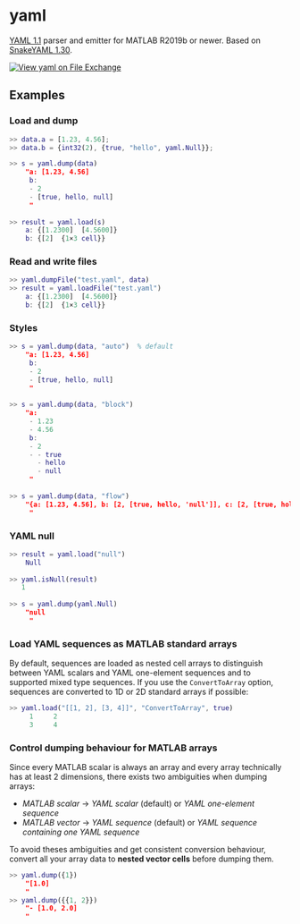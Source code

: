 # yaml
[YAML 1.1](https://yaml.org/spec/1.1/) parser and emitter for MATLAB R2019b or newer. Based on [SnakeYAML 1.30](https://bitbucket.org/snakeyaml/snakeyaml/src/master/).

[![View yaml on File Exchange](https://www.mathworks.com/matlabcentral/images/matlab-file-exchange.svg)](https://www.mathworks.com/matlabcentral/fileexchange/106765-yaml)

## Examples
### Load and dump
```Matlab
>> data.a = [1.23, 4.56];
>> data.b = {int32(2), {true, "hello", yaml.Null}};

>> s = yaml.dump(data)
    "a: [1.23, 4.56]
     b:
     - 2
     - [true, hello, null]
     "
   
>> result = yaml.load(s)
    a: {[1.2300]  [4.5600]}
    b: {[2]  {1×3 cell}}
```

### Read and write files
```Matlab
>> yaml.dumpFile("test.yaml", data)
>> result = yaml.loadFile("test.yaml")
    a: {[1.2300]  [4.5600]}
    b: {[2]  {1×3 cell}}
```

### Styles
```Matlab
>> s = yaml.dump(data, "auto")  % default
    "a: [1.23, 4.56]
     b:
     - 2
     - [true, hello, null]
     "
     
>> s = yaml.dump(data, "block")
    "a: 
     - 1.23
     - 4.56
     b:
     - 2
     - - true
       - hello
       - null
     "
     
>> s = yaml.dump(data, "flow")
    "{a: [1.23, 4.56], b: [2, [true, hello, 'null']], c: [2, [true, hola]]}
     "
```
### YAML null
```Matlab
>> result = yaml.load("null")
    Null
    
>> yaml.isNull(result)
   1
   
>> s = yaml.dump(yaml.Null)
    "null
     "
```

### Load YAML sequences as MATLAB standard arrays
By default, sequences are loaded as nested cell arrays to distinguish between YAML scalars and YAML one-element sequences and to supported mixed type sequences. If you use the `ConvertToArray` option, sequences are converted to 1D or 2D standard arrays if possible:
```Matlab
>> yaml.load("[[1, 2], [3, 4]]", "ConvertToArray", true)
     1     2
     3     4
```

### Control dumping behaviour for MATLAB arrays
Since every MATLAB scalar is always an array and every array technically has at least 2 dimensions, there exists two ambiguities when dumping arrays:
- *MATLAB scalar* &rarr; *YAML scalar* (default) or *YAML one-element sequence*
- *MATLAB vector* &rarr; *YAML sequence* (default) or *YAML sequence containing one YAML sequence*

To avoid theses ambiguities and get consistent conversion behaviour, convert all your array data to **nested vector cells** before dumping them.
```Matlab
>> yaml.dump({1})
    "[1.0]
    "
>> yaml.dump({{1, 2}})
    "- [1.0, 2.0]
    "
```

